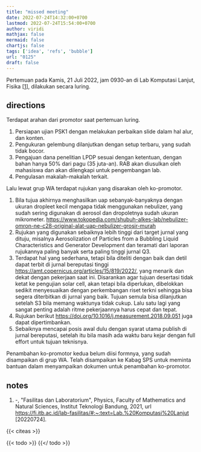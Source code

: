 ```yaml
---
title: "missed meeting"
date: 2022-07-24T14:32:00+0700
lastmod: 2022-07-24T15:54:00+0700
author: viridi
mathjax: false
mermaid: false
chartjs: false
tags: ['idea', 'refs', 'bubble']
url: "0125"
draft: false
---
```

Pertemuan pada Kamis, 21 Juli 2022, jam 0930-an di Lab Komputasi Lanjut, Fisika [[1](#r01)], dilakukan secara luring.


## directions
Terdapat arahan dari promotor saat pertemuan luring.

1. Persiapan ujian PSK1 dengan melakukan perbaikan slide dalam hal alur, dan konten. 
2. Pengukuran gelembung dilanjutkan dengan setup terbaru, yang sudah tidak bocor.
3. Pengajuan dana penelitian LPDP sesuai dengan ketentuan, dengan bahan hanya 50% dari pagu (35 juta-an). RAB akan diusulkan oleh mahasiswa dan akan dilengkapi untuk pengembangan lab.
4. Pengulasan makalah-makalah terkait.

Lalu lewat grup WA terdapat rujukan yang disarakan oleh ko-promotor.
1. Bila tujua akhirnya menghasilkan uap sebanyak-banyaknya dengan ukuran dropleet kecil mengapa tidak menggunakan nebulizer, yang sudah sering digunakan di aerosol dan dropoletnya sudah ukuran mikrometer. https://www.tokopedia.com/shubuh-alkes-lab/nebulizer-omron-ne-c28-original-alat-uap-nebulizer-grosir-murah
2. Rujukan yang digunakan sebaiknya lebih tinggi dari target jurnal yang dituju, misalnya Aerosolization of Particles from a Bubbling Liquid Characteristics and Generator Development dan teramati dari laporan rujukannya paling banyak serta paling tinggi jurnal Q3.
2. Terdapat hal yang sederhana, tetapi bila diteliti dengan baik dan detil dapat terbit di jurnal bereputasi tinggi https://amt.copernicus.org/articles/15/819/2022/, yang menarik dan dekat dengan pekerjaan saat ini. Disarankan agar tujuan desertasi tidak ketat ke pengujian solar cell, akan tetapi bila diperlukan, dibelokkan sedikit menyesuaikan dengan perkembangan riset terkni sehingga bisa segera diterbitkan di jurnal yang baik. Tujuan semula bisa dilanjutkan setelah S3 bila memang waktunya tidak cukup. Lalu satu lagi yang sangat penting adalah ritme pekerjaannya harus cepat dan tepat.
3. Rujukan berikut https://doi.org/10.1016/j.measurement.2018.09.051 juga dapat dipertimbankan.
4. Sebaiknya mencapai posis awal dulu dengan syarat utama publish di jurnal bereputasi, setelah itu bila masih ada waktu baru kejar dengan full effort untuk tujuan teknisnya.

Penambahan ko-promotor kedua belum diisi formnya, yang sudah disampaikan di grup WA. Telah disampaikan ke Kabag SPS untuk meminta bantuan dalam menyampaikan dokumen untuk penambahan ko-promotor.


## notes
1. <a name='r01'></a>-, "Fasilitas dan Laboratorium", Physics, Faculty of Mathematics and Natural Sciences, Institut Teknologi Bandung, 2021, url <https://fi.itb.ac.id/lab-fasilitas/#:~:text=Lab.%20Komputasi%20Lanjut> [20220724].

{{< citeas >}}

{{< todo >}}
{{</ todo >}}